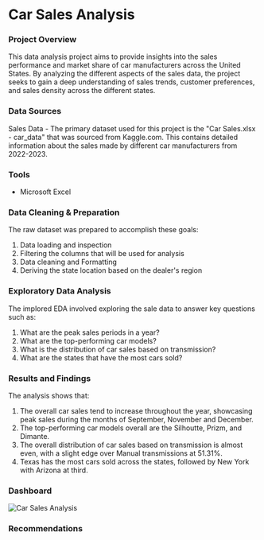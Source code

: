 # Car Sales Analysis



 ### Project Overview



  This data analysis project aims to provide insights into the sales performance and market share of car manufacturers across the United States. By analyzing the different aspects of the sales data, the project seeks to gain a deep understanding of sales trends, customer preferences, and sales density across the different states.

### Data Sources

  Sales Data - The primary dataset used for this project is the "Car Sales.xlsx - car_data" that was sourced from Kaggle.com. This contains detailed information about the sales made by different car manufacturers from 2022-2023. 

### Tools

  - Microsoft Excel

### Data Cleaning & Preparation

  The raw dataset was prepared to accomplish these goals:
  1. Data loading and inspection
  2. Filtering the columns that will be used for analysis
  3. Data cleaning and Formatting
  4. Deriving the state location based on the dealer's region

### Exploratory Data Analysis

  The implored EDA involved exploring the sale data to answer key questions such as:
  1. What are the peak sales periods in a year?
  2. What are the top-performing car models?
  3. What is the distribution of car sales based on transmission?
  4. What are the states that have the most cars sold?

### Results and Findings

The analysis shows that:
1. The overall car sales tend to increase throughout the year, showcasing peak sales during the months of September, November and December.
2. The top-performing car models overall are the Silhoutte, Prizm, and Dimante.
3. The overall distribution of car sales based on transmission is almost even, with a slight edge over Manual transmissions at 51.31%.
4. Texas has the most cars sold across the states, followed by New York with Arizona at third. 

### Dashboard

![Car Sales Analysis](https://github.com/NinoJornales/excel-project-car-sales/assets/166905805/43a57689-43cc-462f-a5db-d7eee4741f0a)

### Recommendations
